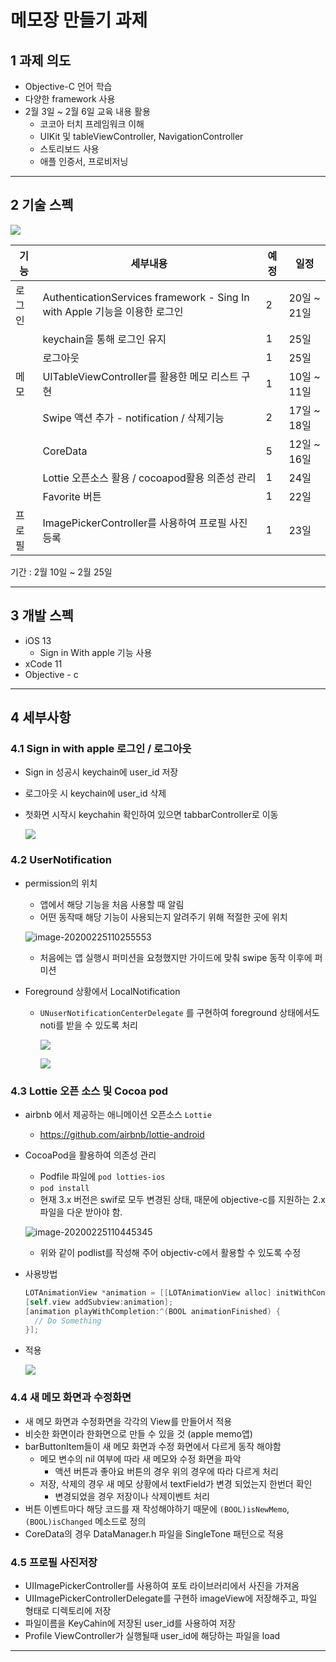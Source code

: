 # 메모장 만들기 과제

## 1 과제 의도

- Objective-C 언어 학습
- 다양한 framework 사용
- 2월 3일 ~ 2월 6일 교육 내용 활용
  - 코코아 터치 프레임워크 이해
  - UIKit 및 tableViewController, NavigationController
  - 스토리보드 사용
  - 애플 인증서, 프로비저닝

---



## 2 기술 스펙

![](./readme_photo/spec.png)

| 기능   | 세부내용                                                     | 예정 | 일정        |
| ------ | ------------------------------------------------------------ | ---- | ----------- |
| 로그인 | AuthenticationServices framework - Sing In with Apple 기능을 이용한 로그인 | 2    | 20일 ~ 21일 |
|        | keychain을 통해 로그인 유지                                  | 1    | 25일        |
|        | 로그아웃                                                     | 1    | 25일        |
| 메모   | UITableViewController를 활용한 메모 리스트 구현              | 1    | 10일 ~ 11일 |
|        | Swipe 액션 추가 - notification / 삭제기능                    | 2    | 17일 ~ 18일 |
|        | CoreData                                                     | 5    | 12일 ~ 16일 |
|        | Lottie 오픈소스 활용 / cocoapod활용 의존성 관리              | 1    | 24일        |
|        | Favorite 버튼                                                | 1    | 22일        |
| 프로필 | ImagePickerController를 사용하여 프로필 사진등록             | 1    | 23일        |

기간 : 2월 10일 ~ 2월 25일

---



## 3 개발 스펙

- iOS 13
  - Sign in With apple 기능 사용
- xCode 11
- Objective - c

---



##  4 세부사항

### 4.1 Sign in with apple 로그인 / 로그아웃

- Sign in 성공시 keychain에 user_id 저장

- 로그아웃 시 keychain에 user_id 삭제

- 첫화면 시작시 keychahin 확인하여 있으면 tabbarController로 이동

  ![](./readme_photo/auth.png)



### 4.2 UserNotification

- permission의 위치
  - 앱에서 해당 기능을 처음 사용할 때 알림
  - 어떤 동작때 해당 기능이 사용되는지 알려주기 위해 적절한 곳에 위치
  
  ![image-20200225110255553](./readme_photo/permission.png)
  
  - 처음에는 앱 실행시 퍼미션을 요청했지만 가이드에 맞춰 swipe 동작 이후에 퍼미션
  
- Foreground 상황에서 LocalNotification

  - `UNuserNotificationCenterDelegate` 를 구현하여 foreground 상태에서도 noti를 받을 수 있도록 처리

    ![](./readme_photo/noti.png)

    ![](./readme_photo/UNUserNotificationCenterDelegate.png)



### 4.3 Lottie 오픈 소스 및 Cocoa pod

- airbnb 에서 제공하는 애니메이션 오픈소스 `Lottie`
  - https://github.com/airbnb/lottie-android

- CocoaPod을 활용하여 의존성 관리

  - Podfile 파일에 `pod lotties-ios`
  - `pod install`
  - 현재 3.x 버전은 swif로 모두 변경된 상태, 때문에 objective-c를 지원하는 2.x 파일을 다운 받아야 함.

  ![image-20200225110445345](./readme_photo/lottie-pod.png)

  - 위와 같이 podlist를 작성해 주어 objectiv-c에서 활용할 수 있도록 수정

- 사용방법

  ```objective-c
  LOTAnimationView *animation = [[LOTAnimationView alloc] initWithContentsOfURL:[NSURL URLWithString:URL]];
  [self.view addSubview:animation];
  [animation playWithCompletion:^(BOOL animationFinished) {
    // Do Something
  }];
  ```

- 적용

  ![](./readme_photo/lottie.gif)



### 4.4 새 메모 화면과 수정화면

- 새 메모 화면과 수정화면을 각각의 View를 만들어서 적용
- 비슷한 화면이라 한화면으로 만들 수 있을 것 (apple memo앱)
- barButtonItem들이 새 메모 화면과 수정 화면에서 다르게 동작 해야함
  - 메모 변수의 nil 여부에 따라 새 메모와 수정 화면을 파악
    - 액션 버튼과 좋아요 버튼의 경우 위의 경우에 따라 다르게 처리
  - 저장, 삭제의 경우 새 메모 상황에서 textField가 변경 되었는지 한번더 확인
    - 변경되었을 경우 저장이나 삭제이벤트 처리
- 버튼 이벤트마다 해당 코드를 재 작성해야하기 때문에 `(BOOL)isNewMemo`, `(BOOL)isChanged` 메소드로 정의
- CoreData의 경우 DataManager.h 파일을 SingleTone 패턴으로 적용



### 4.5 프로필 사진저장

- UIImagePickerController를 사용하여 포토 라이브러리에서 사진을 가져옴
- UIImagePickerControllerDelegate를 구현하 imageView에 저장해주고, 파일 형태로 디렉토리에 저장
- 파일이름을 KeyCahin에 저장된 user_id를 사용하여 저장
- Profile ViewController가 실행될때 user_id에 해당하는 파일을 load

---




